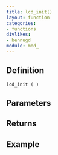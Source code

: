 ```yaml
---
title: lcd_init()
layout: function
categories:
- functions
divlikes:
- bennugd
module: mod_
---
```


## Definition

    lcd_init ( )

## Parameters

## Returns

## Example
